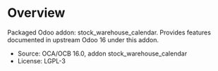 # Overview

Packaged Odoo addon: stock_warehouse_calendar. Provides features documented in upstream Odoo 16 under this addon.

- Source: OCA/OCB 16.0, addon stock_warehouse_calendar
- License: LGPL-3
